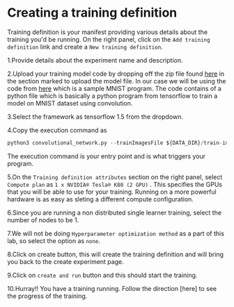 # Creating a training definition

Training definition is your manifest providing various details about the training you'd be running. On the right panel, click on the `Add training definition` link and create a `New training definition`.

1.Provide details about the experiment name and description.

2.Upload your training model code by dropping off the zip file found [here]() in the section marked to upload the model file. In our case we will be using the code from [here]() which is a sample MNIST program. The code contains of a python file which is basically a python program from tensorflow to train a model on MNIST dataset using convolution.

3.Select the framework as tensorflow 1.5 from the dropdown.

4.Copy the execution command as

```python
python3 convolutional_network.py --trainImagesFile ${DATA_DIR}/train-images-idx3-ubyte.gz --trainLabelsFile ${DATA_DIR}/train-labels-idx1-ubyte.gz --testImagesFile ${DATA_DIR}/t10k-images-idx3-ubyte.gz  --testLabelsFile ${DATA_DIR}/t10k-labels-idx1-ubyte.gz --learningRate 0.001 --trainingIters 200000
```

The execution command is your entry point and is what triggers your program.

5.On the `Training definition attributes` section on the right panel, select `Compute plan` as `1 x NVIDIA® Tesla® K80 (2 GPU)` . This specifies the GPUs that you will be able to use for your training. Running on a more powerful hardware is as easy as sleting a different compute configuration.

6.Since you are running a non distributed single learner training, select the number of nodes to be 1.

7.We will not be doing `Hyperparameter optimization method` as a part of this lab, so select the option as `none`.

8.Click on create button, this will create the training definition and will bring you back to the create experiment page. 

9.Click on `create and run` button and this should start the training.

10.Hurray!! You have a training running. Follow the direction [here] to see the progress of the training.